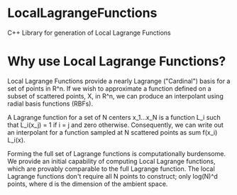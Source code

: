 # LocalLagrangeFunctions
C++ Library for generation of Local Lagrange Functions

# Why use Local Lagrange Functions?
Local Lagrange Functions provide a nearly Lagrange ("Cardinal") basis for a set of points in R^n. If we wish to approximate a function defined on a subset of scattered points, X, in R^n, we can produce an interpolant using radial basis functions (RBFs).

A Lagrange function for a set of N centers x_1...x_N is a function L_i such that L_i(x_j) = 1 if i = j and zero otherwise. Consequently, we can write out an interpolant for a function sampled at N scattered points as sum f(x_i) L_i(x). 

Forming the full set of Lagrange functions is computationally burdensome. We provide an initial capability of computing Local Lagrange functions, which are provably comparable to the full Lagrange function. The local Lagrange functions don't require all N points to construct; only log(N)^d points, where d is the dimension of the ambient space.
